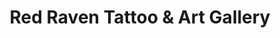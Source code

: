 ---
title: "Red Raven Tattoo & Art Gallery"
url: /tiffin/red-raven-tattoo-and-art-gallery/
shop: tattoo
---